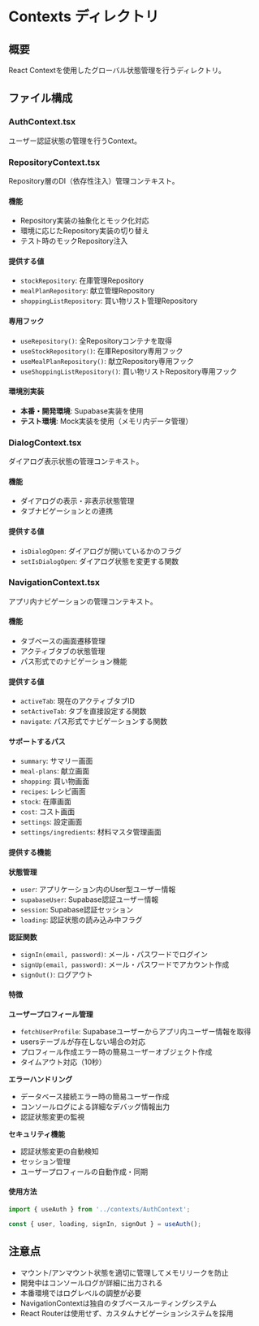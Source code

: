 # Contexts ディレクトリ

## 概要
React Contextを使用したグローバル状態管理を行うディレクトリ。

## ファイル構成

### AuthContext.tsx
ユーザー認証状態の管理を行うContext。

### RepositoryContext.tsx
Repository層のDI（依存性注入）管理コンテキスト。

#### 機能
- Repository実装の抽象化とモック化対応
- 環境に応じたRepository実装の切り替え
- テスト時のモックRepository注入

#### 提供する値
- `stockRepository`: 在庫管理Repository
- `mealPlanRepository`: 献立管理Repository 
- `shoppingListRepository`: 買い物リスト管理Repository

#### 専用フック
- `useRepository()`: 全Repositoryコンテナを取得
- `useStockRepository()`: 在庫Repository専用フック
- `useMealPlanRepository()`: 献立Repository専用フック
- `useShoppingListRepository()`: 買い物リストRepository専用フック

#### 環境別実装
- **本番・開発環境**: Supabase実装を使用
- **テスト環境**: Mock実装を使用（メモリ内データ管理）

### DialogContext.tsx
ダイアログ表示状態の管理コンテキスト。

#### 機能
- ダイアログの表示・非表示状態管理
- タブナビゲーションとの連携

#### 提供する値
- `isDialogOpen`: ダイアログが開いているかのフラグ
- `setIsDialogOpen`: ダイアログ状態を変更する関数

### NavigationContext.tsx
アプリ内ナビゲーションの管理コンテキスト。

#### 機能
- タブベースの画面遷移管理
- アクティブタブの状態管理
- パス形式でのナビゲーション機能

#### 提供する値
- `activeTab`: 現在のアクティブタブID
- `setActiveTab`: タブを直接設定する関数
- `navigate`: パス形式でナビゲーションする関数

#### サポートするパス
- `summary`: サマリー画面
- `meal-plans`: 献立画面
- `shopping`: 買い物画面
- `recipes`: レシピ画面
- `stock`: 在庫画面
- `cost`: コスト画面
- `settings`: 設定画面
- `settings/ingredients`: 材料マスタ管理画面

#### 提供する機能

**状態管理**
- `user`: アプリケーション内のUser型ユーザー情報
- `supabaseUser`: Supabase認証ユーザー情報  
- `session`: Supabase認証セッション
- `loading`: 認証状態の読み込み中フラグ

**認証関数**
- `signIn(email, password)`: メール・パスワードでログイン
- `signUp(email, password)`: メール・パスワードでアカウント作成
- `signOut()`: ログアウト

#### 特徴

**ユーザープロフィール管理**
- `fetchUserProfile`: Supabaseユーザーからアプリ内ユーザー情報を取得
- usersテーブルが存在しない場合の対応
- プロフィール作成エラー時の簡易ユーザーオブジェクト作成
- タイムアウト対応（10秒）

**エラーハンドリング**
- データベース接続エラー時の簡易ユーザー作成
- コンソールログによる詳細なデバッグ情報出力
- 認証状態変更の監視

**セキュリティ機能**
- 認証状態変更の自動検知
- セッション管理
- ユーザープロフィールの自動作成・同期

#### 使用方法
```typescript
import { useAuth } from '../contexts/AuthContext';

const { user, loading, signIn, signOut } = useAuth();
```

## 注意点
- マウント/アンマウント状態を適切に管理してメモリリークを防止
- 開発中はコンソールログが詳細に出力される
- 本番環境ではログレベルの調整が必要
- NavigationContextは独自のタブベースルーティングシステム
- React Routerは使用せず、カスタムナビゲーションシステムを採用